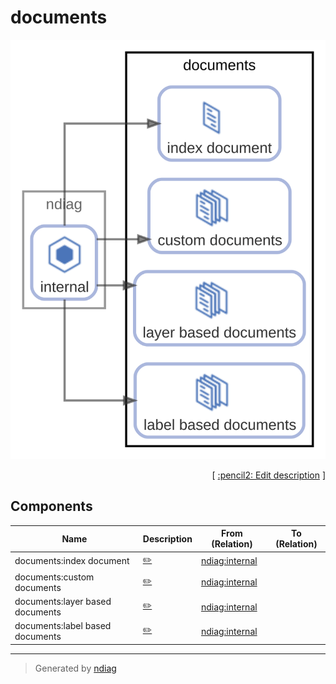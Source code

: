 # documents

![view](node-documents.svg)



<p align="right">
  [ <a href="../ndiag.descriptions/_node-documents.md">:pencil2: Edit description</a> ]
</p>

## Components

| Name | Description | From (Relation) | To (Relation) |
| --- | --- | --- | --- |
| documents:index document |  <a href="../ndiag.descriptions/_component-documents_index_document.md">:pencil2:</a> | [ndiag:internal](node-ndiag.md) |  |
| documents:custom documents |  <a href="../ndiag.descriptions/_component-documents_custom_documents.md">:pencil2:</a> | [ndiag:internal](node-ndiag.md) |  |
| documents:layer based documents |  <a href="../ndiag.descriptions/_component-documents_layer_based_documents.md">:pencil2:</a> | [ndiag:internal](node-ndiag.md) |  |
| documents:label based documents |  <a href="../ndiag.descriptions/_component-documents_label_based_documents.md">:pencil2:</a> | [ndiag:internal](node-ndiag.md) |  |


---

> Generated by [ndiag](https://github.com/k1LoW/ndiag)
